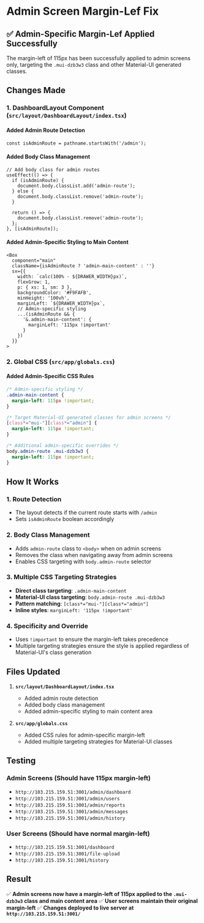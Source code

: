 # Admin Screen Margin-Lef Fix

## ✅ **Admin-Specific Margin-Lef Applied Successfully**

The margin-left of 115px has been successfully applied to admin screens only, targeting the `.mui-dzb3w3` class and other Material-UI generated classes.

## **Changes Made**

### **1. DashboardLayout Component (`src/layout/DashboardLayout/index.tsx`)**

#### **Added Admin Route Detection**
```tsx
const isAdminRoute = pathname.startsWith('/admin');
```

#### **Added Body Class Management**
```tsx
// Add body class for admin routes
useEffect(() => {
  if (isAdminRoute) {
    document.body.classList.add('admin-route');
  } else {
    document.body.classList.remove('admin-route');
  }

  return () => {
    document.body.classList.remove('admin-route');
  };
}, [isAdminRoute]);
```

#### **Added Admin-Specific Styling to Main Content**
```tsx
<Box 
  component="main" 
  className={isAdminRoute ? 'admin-main-content' : ''}
  sx={{ 
    width: `calc(100% - ${DRAWER_WIDTH}px)`, 
    flexGrow: 1, 
    p: { xs: 1, sm: 3 },
    backgroundColor: '#F9FAFB',
    minHeight: '100vh',
    marginLeft: `${DRAWER_WIDTH}px`,
    // Admin-specific styling
    ...(isAdminRoute && {
      '&.admin-main-content': {
        marginLeft: '115px !important'
      }
    })
  }}
>
```

### **2. Global CSS (`src/app/globals.css`)**

#### **Added Admin-Specific CSS Rules**
```css
/* Admin-specific styling */
.admin-main-content {
  margin-left: 115px !important;
}

/* Target Material-UI generated classes for admin screens */
[class*="mui-"][class*="admin"] {
  margin-left: 115px !important;
}

/* Additional admin-specific overrides */
body.admin-route .mui-dzb3w3 {
  margin-left: 115px !important;
}
```

## **How It Works**

### **1. Route Detection**
- The layout detects if the current route starts with `/admin`
- Sets `isAdminRoute` boolean accordingly

### **2. Body Class Management**
- Adds `admin-route` class to `<body>` when on admin screens
- Removes the class when navigating away from admin screens
- Enables CSS targeting with `body.admin-route` selector

### **3. Multiple CSS Targeting Strategies**
- **Direct class targeting**: `.admin-main-content`
- **Material-UI class targeting**: `body.admin-route .mui-dzb3w3`
- **Pattern matching**: `[class*="mui-"][class*="admin"]`
- **Inline styles**: `marginLeft: '115px !important'`

### **4. Specificity and Override**
- Uses `!important` to ensure the margin-left takes precedence
- Multiple targeting strategies ensure the style is applied regardless of Material-UI's class generation

## **Files Updated**

1. **`src/layout/DashboardLayout/index.tsx`**
   - Added admin route detection
   - Added body class management
   - Added admin-specific styling to main content area

2. **`src/app/globals.css`**
   - Added CSS rules for admin-specific margin-left
   - Added multiple targeting strategies for Material-UI classes

## **Testing**

### **Admin Screens (Should have 115px margin-left)**
- `http://103.215.159.51:3001/admin/dashboard`
- `http://103.215.159.51:3001/admin/users`
- `http://103.215.159.51:3001/admin/reports`
- `http://103.215.159.51:3001/admin/messages`
- `http://103.215.159.51:3001/admin/history`

### **User Screens (Should have normal margin-left)**
- `http://103.215.159.51:3001/dashboard`
- `http://103.215.159.51:3001/file-upload`
- `http://103.215.159.51:3001/history`

## **Result**

✅ **Admin screens now have a margin-left of 115px applied to the `.mui-dzb3w3` class and main content area**
✅ **User screens maintain their original margin-left**
✅ **Changes deployed to live server at `http://103.215.159.51:3001/`** 